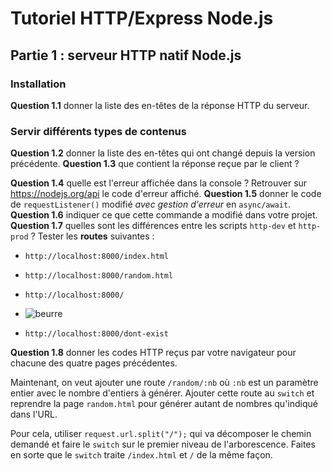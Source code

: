 # Tutoriel HTTP/Express Node.js

## Partie 1 : serveur HTTP natif Node.js

### Installation
**Question 1.1** donner la liste des en-têtes de la réponse HTTP du serveur.

### Servir différents types de contenus

**Question 1.2** donner la liste des en-têtes qui ont changé depuis la version précédente.
**Question 1.3** que contient la réponse reçue par le client ?

**Question 1.4** quelle est l'erreur affichée dans la console ? Retrouver sur <https://nodejs.org/api> le code d'erreur affiché.
**Question 1.5** donner le code de `requestListener()` modifié _avec gestion d'erreur_ en `async/await`.
**Question 1.6** indiquer ce que cette commande a modifié dans votre projet.
**Question 1.7** quelles sont les différences entre les scripts `http-dev` et `http-prod` ?
Tester les **routes** suivantes :

- `http://localhost:8000/index.html`
- `http://localhost:8000/random.html`
- `http://localhost:8000/`
- ![beurre](https://github.com/R0manoo/CC3/assets/109523009/feb63cb0-6c6e-43ee-adfe-3de696dd4a26)

- `http://localhost:8000/dont-exist`

**Question 1.8** donner les codes HTTP reçus par votre navigateur pour chacune des quatre pages précédentes.


Maintenant, on veut ajouter une route `/random/:nb` où `:nb` est un paramètre entier avec le nombre d'entiers à générer. Ajouter cette route au `switch` et reprendre la page `random.html` pour générer autant de nombres qu'indiqué dans l'URL.

Pour cela, utiliser `request.url.split("/");` qui va décomposer le chemin demandé et faire le `switch` sur le premier niveau de l'arborescence. Faites en sorte que le `switch` traite `/index.html` et `/` de la même façon.
